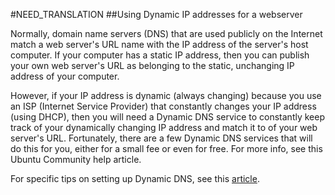 #NEED_TRANSLATION
##Using Dynamic IP addresses for a webserver

Normally, domain name servers (DNS) that are used publicly on the Internet match a web server's URL name with the IP address of the server's host computer. If your computer has a static IP address, then you can publish your own web server's URL as belonging to the static, unchanging IP address of your computer.

However, if your IP address is dynamic (always changing) because you use an ISP (Internet Service Provider) that constantly changes your IP address (using DHCP), then you will need a Dynamic DNS service to constantly keep track of your dynamically changing IP address and match it to of your web server's URL. Fortunately, there are a few Dynamic DNS services that will do this for you, either for a small fee or even for free. For more info, see this Ubuntu Community help article.

For specific tips on setting up Dynamic DNS, see this [article](http://ubuntuguide.org/wiki/Dynamic_IP_servers). 

